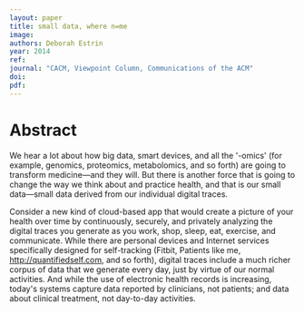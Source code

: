 ```yaml
---
layout: paper
title: small data, where n=me
image:
authors: Deborah Estrin
year: 2014
ref:
journal: "CACM, Viewpoint Column, Communications of the ACM"
doi:
pdf:
---
```


# Abstract

We hear a lot about how big data, smart devices, and all the '-omics' (for example, genomics, proteomics, metabolomics, and so forth) are going to transform medicine—and they will. But there is another force that is going to change the way we think about and practice health, and that is our small data—small data derived from our individual digital traces.

Consider a new kind of cloud-based app that would create a picture of your health over time by continuously, securely, and privately analyzing the digital traces you generate as you work, shop, sleep, eat, exercise, and communicate. While there are personal devices and Internet services specifically designed for self-tracking (Fitbit, Patients like me, http://quantifiedself.com, and so forth), digital traces include a much richer corpus of data that we generate every day, just by virtue of our normal activities. And while the use of electronic health records is increasing, today's systems capture data reported by clinicians, not patients; and data about clinical treatment, not day-to-day activities.
